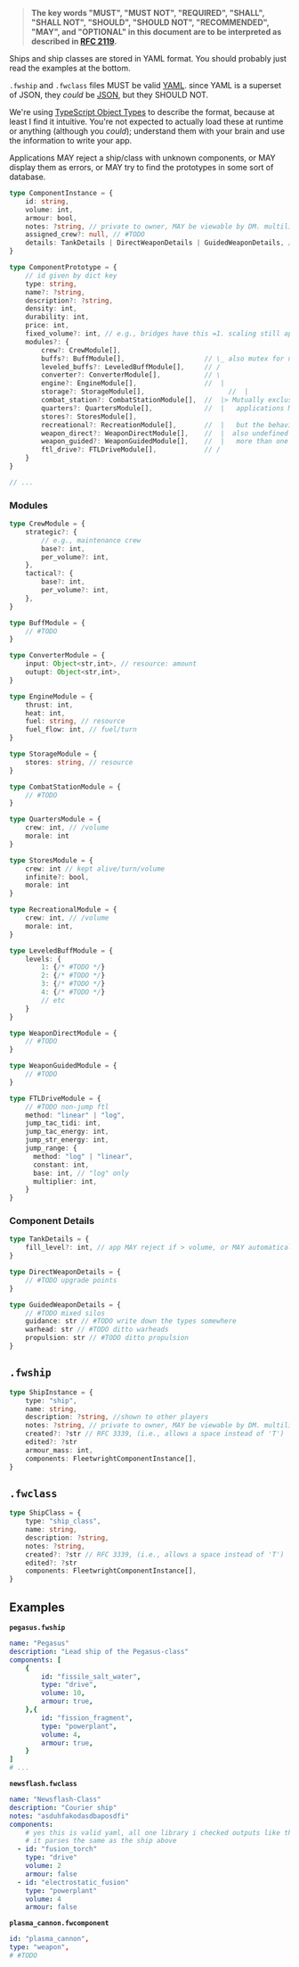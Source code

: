 > **The key words "MUST", "MUST NOT", "REQUIRED", "SHALL", "SHALL NOT", "SHOULD", "SHOULD NOT", "RECOMMENDED",  "MAY", and "OPTIONAL" in this document are to be interpreted as described in [RFC 2119](https://www.rfc-editor.org/rfc/rfc2119).**

Ships and ship classes are stored in YAML format.  You should probably just read the examples at the bottom.

`.fwship` and `.fwclass` files MUST be valid [YAML](https://yaml.org). since YAML is a superset of JSON, they *could* be [JSON](https://json.org), but they SHOULD NOT.

We're using [TypeScript Object Types](https://www.typescriptlang.org/docs/handbook/2/objects.html) to describe the format, because at least I find it intuitive.
You're not expected to actually load these at runtime or anything (although you *could*); understand them with your brain and use the information to write your app.

Applications MAY reject a ship/class with unknown components, or MAY display them as errors, or MAY try to find the prototypes in some sort of database.

```ts
type ComponentInstance = {
    id: string,
    volume: int,
    armour: bool,
    notes: ?string, // private to owner, MAY be viewable by DM. multiline MUST be allowed.
    assigned_crew?: null, // #TODO
    details: TankDetails | DirectWeaponDetails | GuidedWeaponDetails, // etc
}

type ComponentPrototype = {
    // id given by dict key
    type: string,
    name?: ?string,
    description?: ?string,
    density: int,
    durability: int,
    price: int,
    fixed_volume?: int, // e.g., bridges have this =1. scaling still applies!
    modules?: {
        crew?: CrewModule[],
        buffs?: BuffModule[],                    // \_ also mutex for now
        leveled_buffs?: LeveledBuffModule[],     // /
        converter?: ConverterModule[],           // \
        engine?: EngineModule[],                 //  |
        storage?: StorageModule[],                     //  |
        combat_station?: CombatStationModule[],  //  |> Mutually exclusive for now
        quarters?: QuartersModule[],             //  |   applications MAY support it 
        stores?: StoresModule[],
        recreational?: RecreationModule[],       //  |   but the behaviour is technically undefined 
        weapon_direct?: WeaponDirectModule[],    //  |  also undefined behaviour, but MAY be supported:
        weapon_guided?: WeaponGuidedModule[],    //  |   more than one of the same module
        ftl_drive?: FTLDriveModule[],            // /
    }
}

// ...
```

### Modules
```ts
type CrewModule = {
    strategic?: {
        // e.g., maintenance crew
        base?: int,
        per_volume?: int,
    },
    tactical?: {
        base?: int,
        per_volume?: int,
    },
}

type BuffModule = {
    // #TODO
}

type ConverterModule = {
    input: Object<str,int>, // resource: amount
    outupt: Object<str,int>,
}

type EngineModule = {
    thrust: int,
    heat: int,
    fuel: string, // resource
    fuel_flow: int, // fuel/turn
}

type StorageModule = {
    stores: string, // resource
}

type CombatStationModule = {
    // #TODO
}

type QuartersModule = {
    crew: int, // /volume
    morale: int
}

type StoresModule = {
    crew: int // kept alive/turn/volume
    infinite?: bool,
    morale: int
}

type RecreationalModule = {
    crew: int, // /volume
    morale: int,
}

type LeveledBuffModule = {
    levels: {
        1: {/* #TODO */}
        2: {/* #TODO */}
        3: {/* #TODO */}
        4: {/* #TODO */}
        // etc
    }
}

type WeaponDirectModule = {
    // #TODO
}

type WeaponGuidedModule = {
    // #TODO
}

type FTLDriveModule = {
    // #TODO non-jump ftl
    method: "linear" | "log",
    jump_tac_tidi: int,
    jump_tac_energy: int,
    jump_str_energy: int,
    jump_range: {
      method: "log" | "linear",
      constant: int,
      base: int, // "log" only
      multiplier: int,
    }
}
```


### Component Details
```ts
type TankDetails = {
    fill_level?: int, // app MAY reject if > volume, or MAY automatically fix. if missing, implicitly full.
}

type DirectWeaponDetails = {
    // #TODO upgrade points
}

type GuidedWeaponDetails = {
    // #TODO mixed silos
    guidance: str // #TODO write down the types somewhere
    warhead: str // #TODO ditto warheads
    propulsion: str // #TODO ditto propulsion
}
```

## `.fwship`
```ts
type ShipInstance = {
    type: "ship",
    name: string,
    description: ?string, //shown to other players
    notes: ?string, // private to owner, MAY be viewable by DM. multiline MUST be allowed.
    created?: ?str // RFC 3339, (i.e., allows a space instead of 'T')
    edited?: ?str 
    armour_mass: int,
    components: FleetwrightComponentInstance[],
}
```

## `.fwclass`
```ts
type ShipClass = {
    type: "ship_class",
    name: string,
    description: ?string,
    notes: ?string, 
    created?: ?str // RFC 3339, (i.e., allows a space instead of 'T')
    edited?: ?str 
    components: FleetwrightComponentInstance[],
}
```

## Examples

**`pegasus.fwship`**
```yaml
name: "Pegasus"
description: "Lead ship of the Pegasus-class"
components: [
    {
        id: "fissile_salt_water",
        type: "drive",
        volume: 10,
        armour: true,
    },{
        id: "fission_fragment",
        type: "powerplant",
        volume: 4,
        armour: true,
    }
]
# ...
```

**`newsflash.fwclass`**
```yaml
name: "Newsflash-Class"
description: "Courier ship"
notes: "asduhfakodasdbaposdfi"
components:
    # yes this is valid yaml, all one library i checked outputs like this by default actually
    # it parses the same as the ship above
  - id: "fusion_torch"
    type: "drive"
    volume: 2
    armour: false
  - id: "electrostatic_fusion"
    type: "powerplant"
    volume: 4
    armour: false
```

**`plasma_cannon.fwcomponent`**
```yaml
id: "plasma_cannon",
type: "weapon",
# #TODO
```